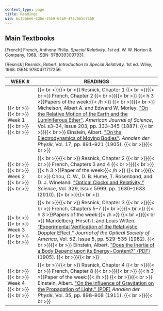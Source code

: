```yaml
---
content_type: page
title: Readings
uid: 6c3bb6e6-0d6e-3469-6da9-478c565c7658
---
```


Main Textbooks
--------------

\[French\] French, Anthony Philip. _Special Relativity_. 1st ed. W. W. Norton & Company, 1968. ISBN: 9780393097931.

\[Resnick\] Resnick, Robert. _Introduction to Special Relativity_. 1st ed. Wiley, 1968. ISBN: 9780471717256.

| WEEK # | READINGS |
| --- | --- |
|  {{< br >}}{{< br >}} Week 1 {{< br >}}{{< br >}}  |  {{< br >}}{{< br >}} Resnick, Chapter 1 {{< br >}}{{< br >}} French, Chapter 2 {{< br >}}{{< br >}} {{< h 3 >}}Papers of the week:{{< /h >}} {{< br >}}{{< br >}} Michelson, Albert A. and Edward W. Morley. ["On the Relative Motion of the Earth and the Luminiferous Ether"](https://www.ajsonline.org/content/s3-34/203/333). _American Journal of Science_, Vol. s3–34, Issue 203, pp. 333–345 (1887). {{< br >}}{{< br >}} Einstein, Albert. ["On the Electrodynamics of Moving Bodies"](https://www.pitt.edu/~jdnorton/teaching/HPS_0410/chapters/origins_pathway/On-the_electrodynamics/index.html). _Annalen der Physik_, Vol. 17, pp. 891–921 (1905). {{< br >}}{{< br >}}  |
|  {{< br >}}{{< br >}} Week 2 {{< br >}}{{< br >}}  |  {{< br >}}{{< br >}} Resnick, Chapter 2 {{< br >}}{{< br >}} French, Chapters 3 and 4 {{< br >}}{{< br >}} {{< h 3 >}}Paper of the week:{{< /h >}} {{< br >}}{{< br >}} Chou, C. W., D. B. Hume, T. Rosenband, and D. J. Wineland. ["Optical Clocks and Relativity."](https://science.sciencemag.org/content/329/5999/1630) _Science_, Vol. 329, Issue 5999, pp. 1630–1633 (2010). {{< br >}}{{< br >}}  |
|  {{< br >}}{{< br >}} Week 3 {{< br >}}{{< br >}}  |  {{< br >}}{{< br >}} Resnick, Chapter 3 {{< br >}}{{< br >}} French, Chapters 5–7 {{< br >}}{{< br >}} {{< h 3 >}}Papers of the week:{{< /h >}} {{< br >}}{{< br >}} Mandelberg, Hirsch I. and Louis Witten. ["Experimental Verification of the Relativistic Doppler Effect."](https://www.osapublishing.org/josa/fulltext.cfm?uri=josa-52-5-529&id=75997) _Journal of the Optical Society of America_, Vol. 52, Issue 5, pp. 529–535 (1962). {{< br >}}{{< br >}} Einstein, Albert. ["Does the Inertia of a Body Depend upon its Energy-Content?" (PDF)](https://www.fourmilab.ch/etexts/einstein/E_mc2/e_mc2.pdf) (1905). {{< br >}}{{< br >}}  |
|  {{< br >}}{{< br >}} Week 4 {{< br >}}{{< br >}}  |  {{< br >}}{{< br >}} Resnick, Chapter 4 {{< br >}}{{< br >}} French, Chapter 8 {{< br >}}{{< br >}} {{< h 3 >}}Paper of the week:{{< /h >}} {{< br >}}{{< br >}} Einstein, Albert. ["On the Influence of Gravitation on the Propagation of Light." (PDF)](http://www.relativitycalculator.com/pdfs/On_the_influence_of_Gravitation_on_the_Propagation_of_Light_English.pdf) _Annalen der Physik_, Vol. 35, pp. 898–908 (1911). {{< br >}}{{< br >}}